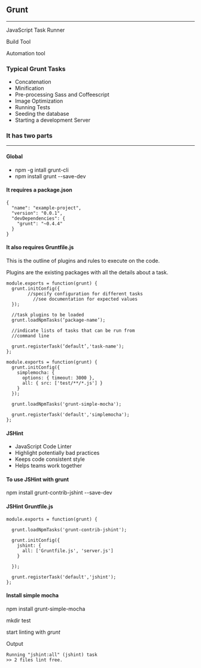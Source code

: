 ## Grunt
--------------------------------
JavaScript Task Runner

Build Tool

Automation tool

### Typical Grunt Tasks
- Concatenation
- Minification
- Pre-processing Sass and Coffeescript
- Image Optimization
- Running Tests
- Seeding the database
- Starting a development Server

### It has two parts
--------------------------

#### Global
- npm -g intall grunt-cli
- npm install grunt --save-dev

#### It requires a package.json

```
{
  "name": "example-project",
  "version": "0.0.1",
  "devDependencies": {
    "grunt": "~0.4.4"
  }
}
```
#### It also requires Gruntfile.js

This is the outline of plugins and rules to execute on the code.

Plugins are the existing packages with all the details about a task.

```
module.exports = function(grunt) {
  grunt.initConfig({
        //specify configuration for different tasks
          //see documentation for expected values
  });

  //task plugins to be loaded
  grunt.loadNpmTasks(‘package-name’);

  //indicate lists of tasks that can be run from
  //command line

  grunt.registerTask(‘default’,'task-name');
};
```

```
module.exports = function(grunt) {
  grunt.initConfig({
    simplemocha: {
      options: { timeout: 3000 },
      all: { src: ['test/**/*.js'] }
    }
  });

  grunt.loadNpmTasks('grunt-simple-mocha');

  grunt.registerTask('default','simplemocha');
};
```

#### JSHint

- JavaScript Code Linter
- Highlight potentially bad practices
- Keeps code consistent style
- Helps teams work together

#### To use JSHint with grunt

npm install grunt-contrib-jshint --save-dev

#### JSHint Gruntfile.js

```
module.exports = function(grunt) {

  grunt.loadNpmTasks('grunt-contrib-jshint');

  grunt.initConfig({
    jshint: {
      all: ['Gruntfile.js', 'server.js']
    }

  });

  grunt.registerTask('default','jshint');
};
```
#### Install simple mocha

npm install grunt-simple-mocha

mkdir test

start linting with *grunt*

Output
```
Running "jshint:all" (jshint) task
>> 2 files lint free.

``` 
